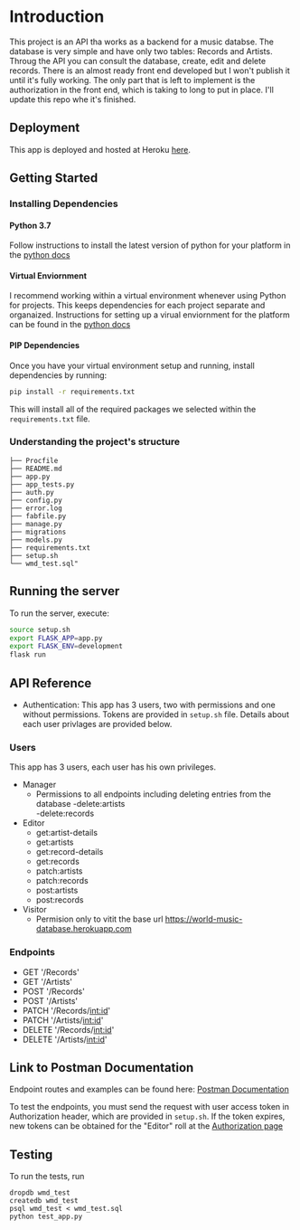 
# Introduction

This project is an API tha works as a backend for a music databse. The database is very simple and have only two tables: Records and Artists. Throug the API you can consult the database, create, edit and delete records. There is an almost ready front end developed but I won't publish it until it's fully working. The only part that is left to implement is the authorization in the front end, which is taking to long to put in place. I'll update this repo whe it's finished.

## Deployment
This app is deployed and hosted at Heroku [here](https://world-music-database.herokuapp.com/).
 
## Getting Started

### Installing Dependencies

#### Python 3.7
Follow instructions to install the latest version of python for your platform in the [python docs](https://docs.python.org/3/using/unix.html#getting-and-installing-the-latest-version-of-python)
#### Virtual Enviornment
I recommend working within a virtual environment whenever using Python for projects. This keeps dependencies for each project separate and organaized. Instructions for setting up a virual enviornment for the platform can be found in the [python docs](https://packaging.python.org/guides/installing-using-pip-and-virtual-environments/)
#### PIP Dependencies
Once you have your virtual environment setup and running, install dependencies by running:

```bash
pip install -r requirements.txt
```
This will install all of the required packages we selected within the `requirements.txt` file.

### Understanding the project's structure
```
├── Procfile
├── README.md
├── app.py
├── app_tests.py
├── auth.py
├── config.py
├── error.log
├── fabfile.py
├── manage.py
├── migrations
├── models.py
├── requirements.txt
├── setup.sh
└── wmd_test.sql"
```

## Running the server
To run the server, execute:
```bash
source setup.sh
export FLASK_APP=app.py
export FLASK_ENV=development
flask run 
```

## API Reference
- Authentication: This app has 3 users, two with permissions and one without permissions. Tokens are provided in `setup.sh` file. Details about each user privlages are provided below.

### Users
This app has 3 users, each user has his own privileges.
- Manager
  - Permissions to all endpoints including deleting entries from the database
  -delete:artists		
  -delete:records
- Editor
  - get:artist-details	
  - get:artists		
  - get:record-details		
  - get:records		
  - patch:artists		
  - patch:records		
  - post:artists		
  - post:records	
- Visitor
	- Permision only to vitit the base url https://world-music-database.herokuapp.com

### Endpoints

- GET '/Records'
- GET '/Artists'
- POST '/Records'
- POST '/Artists'
- PATCH '/Records/<int:id>'
- PATCH '/Artists/<int:id>'
- DELETE '/Records/<int:id>'
- DELETE '/Artists/<int:id>'

## Link to Postman Documentation
Endpoint routes and examples can be found here:
[Postman Documentation](https://documenter.getpostman.com/view/10357939/Szf9VSUr)

To test the endpoints, you must send the request with user access token in Authorization header, which are provided in `setup.sh`. If the token expires, new tokens can be obtained for the "Editor" roll at the [Authorization page](https://sanabria.eu.auth0.com/authorize?audience=wmd-api&response_type=token&client_id=gcSZ07udVbxJHpvQBvkzqOdpkI9ik6Ol&redirect_uri=https://world-music-database.herokuapp.com)

## Testing
To run the tests, run
```
dropdb wmd_test
createdb wmd_test
psql wmd_test < wmd_test.sql
python test_app.py
```

